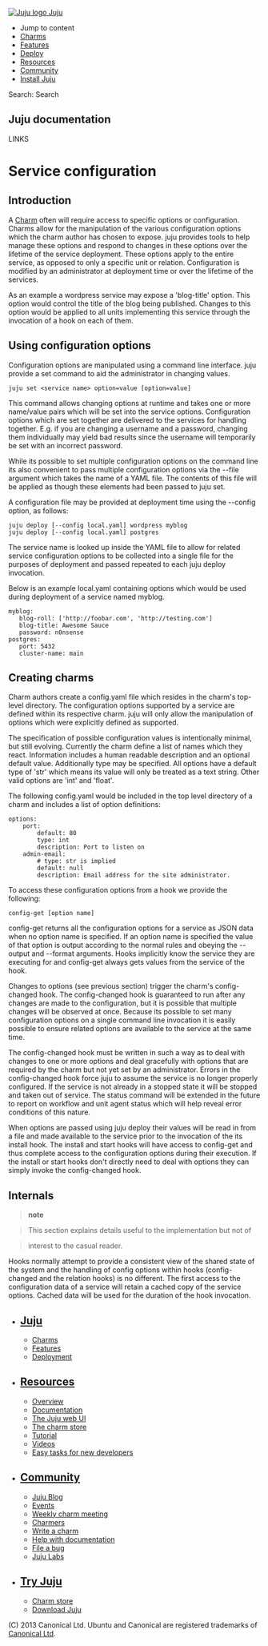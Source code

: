 [ ![Juju logo](//assets.ubuntu.com/sites/ubuntu/latest/u/img/logo.png) Juju
](https://juju.ubuntu.com/)

  - Jump to content
  - [Charms](https://juju.ubuntu.com/charms/)
  - [Features](https://juju.ubuntu.com/features/)
  - [Deploy](https://juju.ubuntu.com/deployment/)
  - [Resources](https://juju.ubuntu.com/resources/)
  - [Community](https://juju.ubuntu.com/community/)
  - [Install Juju](https://juju.ubuntu.com/download/)

Search: Search

## Juju documentation

LINKS

# Service configuration

## Introduction

A [Charm](./charm.html) often will require access to specific options or
configuration. Charms allow for the manipulation of the various configuration
options which the charm author has chosen to expose. juju provides tools to help
manage these options and respond to changes in these options over the lifetime
of the service deployment. These options apply to the entire service, as opposed
to only a specific unit or relation. Configuration is modified by an
administrator at deployment time or over the lifetime of the services.

As an example a wordpress service may expose a 'blog-title' option. This option
would control the title of the blog being published. Changes to this option
would be applied to all units implementing this service through the invocation
of a hook on each of them.

## Using configuration options

Configuration options are manipulated using a command line interface. juju
provide a set command to aid the administrator in changing values.

    
    
    juju set <service name> option=value [option=value]

This command allows changing options at runtime and takes one or more name/value
pairs which will be set into the service options. Configuration options which
are set together are delivered to the services for handling together. E.g. if
you are changing a username and a password, changing them individually may yield
bad results since the username will temporarily be set with an incorrect
password.

While its possible to set multiple configuration options on the command line its
also convenient to pass multiple configuration options via the --file argument
which takes the name of a YAML file. The contents of this file will be applied
as though these elements had been passed to juju set.

A configuration file may be provided at deployment time using the --config
option, as follows:

    
    
    juju deploy [--config local.yaml] wordpress myblog
    juju deploy [--config local.yaml] postgres

The service name is looked up inside the YAML file to allow for related service
configuration options to be collected into a single file for the purposes of
deployment and passed repeated to each juju deploy invocation.

Below is an example local.yaml containing options which would be used during
deployment of a service named myblog.

    
    
    myblog:
       blog-roll: ['http://foobar.com', 'http://testing.com']
       blog-title: Awesome Sauce
       password: n0nsense
    postgres:
       port: 5432
       cluster-name: main

## Creating charms

Charm authors create a config.yaml file which resides in the charm's top-level
directory. The configuration options supported by a service are defined within
its respective charm. juju will only allow the manipulation of options which
were explicitly defined as supported.

The specification of possible configuration values is intentionally minimal, but
still evolving. Currently the charm define a list of names which they react.
Information includes a human readable description and an optional default value.
Additionally type may be specified. All options have a default type of 'str'
which means its value will only be treated as a text string. Other valid options
are 'int' and 'float'.

The following config.yaml would be included in the top level directory of a
charm and includes a list of option definitions:

    
    
    options:
        port:
            default: 80
            type: int
            description: Port to listen on
        admin-email:
            # type: str is implied
            default: null
            description: Email address for the site administrator.

To access these configuration options from a hook we provide the following:

    
    
    config-get [option name]

config-get returns all the configuration options for a service as JSON data when
no option name is specified. If an option name is specified the value of that
option is output according to the normal rules and obeying the --output and
--format arguments. Hooks implicitly know the service they are executing for and
config-get always gets values from the service of the hook.

Changes to options (see previous section) trigger the charm's config-changed
hook. The config-changed hook is guaranteed to run after any changes are made to
the configuration, but it is possible that multiple changes will be observed at
once. Because its possible to set many configuration options on a single command
line invocation it is easily possible to ensure related options are available to
the service at the same time.

The config-changed hook must be written in such a way as to deal with changes to
one or more options and deal gracefully with options that are required by the
charm but not yet set by an administrator. Errors in the config-changed hook
force juju to assume the service is no longer properly configured. If the
service is not already in a stopped state it will be stopped and taken out of
service. The status command will be extended in the future to report on workflow
and unit agent status which will help reveal error conditions of this nature.

When options are passed using juju deploy their values will be read in from a
file and made available to the service prior to the invocation of the its
install hook. The install and start hooks will have access to config-get and
thus complete access to the configuration options during their execution. If the
install or start hooks don't directly need to deal with options they can simply
invoke the config-changed hook.

## Internals

> __note__

>

> This section explains details useful to the implementation but not of

>  
>

> interest to the casual reader.

Hooks normally attempt to provide a consistent view of the shared state of the
system and the handling of config options within hooks (config-changed and the
relation hooks) is no different. The first access to the configuration data of a
service will retain a cached copy of the service options. Cached data will be
used for the duration of the hook invocation.

  - ## [Juju](/)

    - [Charms](/charms)
    - [Features](/features)
    - [Deployment](/deployment)
  - ## [Resources](/resources)

    - [Overview](/resources/juju-overview/)
    - [Documentation](/docs/)
    - [The Juju web UI](/resources/the-juju-gui/)
    - [The charm store](/docs/authors-charm-store.html)
    - [Tutorial](/docs/getting-started.html#test)
    - [Videos](/resources/videos/)
    - [Easy tasks for new developers](/resources/easy-tasks-for-new-developers/)
  - ## [Community](/community)

    - [Juju Blog](/community/blog/)
    - [Events](/events/)
    - [Weekly charm meeting](/community/weekly-charm-meeting/)
    - [Charmers](/community/charmers/)
    - [Write a charm](/docs/authors-charm-writing.html)
    - [Help with documentation](/docs/contributing.html)
    - [File a bug](https://bugs.launchpad.net/juju-core/+filebug)
    - [Juju Labs](/labs/)
  - ## [Try Juju](https://jujucharms.com/sidebar/)

    - [Charm store](https://jujucharms.com/)
    - [Download Juju](/download/)

(C) 2013 Canonical Ltd. Ubuntu and Canonical are registered trademarks of
[Canonical Ltd](http://canonical.com).

